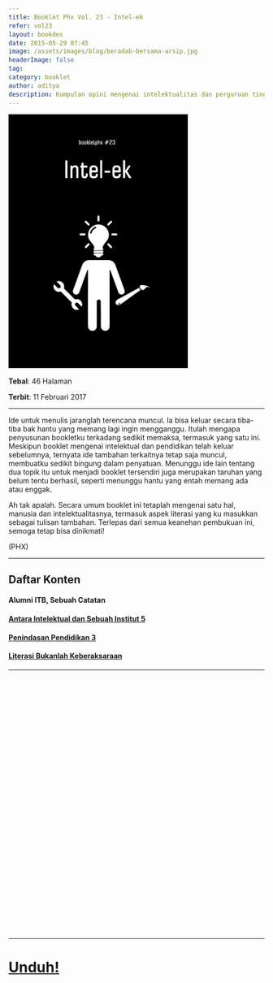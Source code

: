 ```yaml
---
title: Booklet Phx Vol. 23 - Intel-ek
refer: vol23
layout: bookdes
date: 2015-05-29 07:45
image: /assets/images/blog/beradab-bersama-arsip.jpg
headerImage: false
tag:
category: booklet
author: aditya
description: Kumpulan opini mengenai intelektualitas dan perguruan tinggi (lagi)
---
```


<img class="image" src="/assets/images/cover/booklet23.jpg" alt="__" height="500px">

__Tebal__: 46 Halaman

__Terbit__: 11 Februari 2017

***

Ide untuk menulis jaranglah terencana muncul. Ia bisa keluar secara tiba-tiba bak hantu yang memang lagi ingin mengganggu. Itulah mengapa penyusunan bookletku terkadang sedikit memaksa, termasuk yang satu ini. Meskipun booklet mengenai intelektual dan pendidikan telah keluar sebelumnya, ternyata ide tambahan terkaitnya tetap saja muncul, membuatku sedikit bingung dalam penyatuan. Menunggu ide lain tentang dua topik itu untuk menjadi booklet tersendiri juga merupakan taruhan yang belum tentu berhasil, seperti menunggu hantu yang entah memang ada atau enggak.

Ah tak apalah. Secara umum booklet ini tetaplah mengenai satu hal, manusia dan intelektualitasnya, termasuk aspek literasi yang ku masukkan sebagai tulisan tambahan. Terlepas dari semua keanehan pembukuan ini, semoga tetap bisa dinikmati!  

(PHX)

***

## Daftar Konten

#### Alumni ITB, Sebuah Catatan

#### [Antara Intelektual dan Sebuah Institut 5][2]

#### [Penindasan Pendidikan 3][3]

#### [Literasi Bukanlah Keberaksaraan][4]

[2]: http://phoenixfin.me/antara-intelektual-dan-sebuah-institut-5
[3]: http://phoenixfin.me/penindasan-pendidikan-3
[4]: http://phoenixfin.me/literasi-bukanlah-keberaksaraan

***

<div data-configid="7319434/60844851" style="width:100%; height:500px;" class="issuuembed"></div>
<script type="text/javascript" src="//e.issuu.com/embed.js" async="true"></script>

***

# [Unduh!][akses]

[akses]: https://www.dropbox.com/s/mdvhi4gqmn1zfoo/%2323%20Intel-ek.pdf?dl=0

